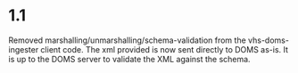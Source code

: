 1.1
===
Removed marshalling/unmarshalling/schema-validation from the vhs-doms-ingester client code. The xml provided is now sent directly to DOMS as-is. It
is up to the DOMS server to validate the XML against the schema.
